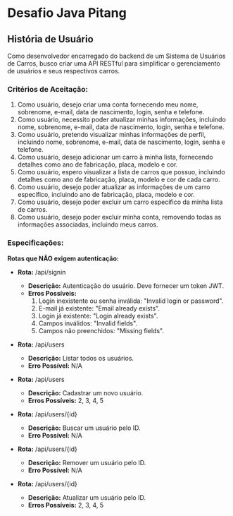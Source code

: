 # Desafio Java Pitang

## História de Usuário

Como desenvolvedor encarregado do backend de um Sistema de Usuários de Carros, busco criar uma API RESTful para simplificar o gerenciamento de usuários e seus respectivos carros.

### Critérios de Aceitação:

1. Como usuário, desejo criar uma conta fornecendo meu nome, sobrenome, e-mail, data de nascimento, login, senha e telefone.
2. Como usuário, necessito poder atualizar minhas informações, incluindo nome, sobrenome, e-mail, data de nascimento, login, senha e telefone.
3. Como usuário, pretendo visualizar minhas informações de perfil, incluindo nome, sobrenome, e-mail, data de nascimento, login, senha e telefone.
4. Como usuário, desejo adicionar um carro à minha lista, fornecendo detalhes como ano de fabricação, placa, modelo e cor.
5. Como usuário, espero visualizar a lista de carros que possuo, incluindo detalhes como ano de fabricação, placa, modelo e cor de cada carro.
6. Como usuário, desejo poder atualizar as informações de um carro específico, incluindo ano de fabricação, placa, modelo e cor.
7. Como usuário, desejo poder excluir um carro específico da minha lista de carros.
8. Como usuário, desejo poder excluir minha conta, removendo todas as informações associadas, incluindo meus carros.

### Especificações:

**Rotas que NÃO exigem autenticação:**

- **Rota:** /api/signin

  - **Descrição:** Autenticação do usuário. Deve fornecer um token JWT.
  - **Erros Possíveis:**
    1. Login inexistente ou senha inválida: "Invalid login or password".
    2. E-mail já existente: "Email already exists".
    3. Login já existente: "Login already exists".
    4. Campos inválidos: "Invalid fields".
    5. Campos não preenchidos: "Missing fields".

- **Rota:** /api/users

  - **Descrição:** Listar todos os usuários.
  - **Erro Possível:** N/A

- **Rota:** /api/users

  - **Descrição:** Cadastrar um novo usuário.
  - **Erros Possíveis:** 2, 3, 4, 5

- **Rota:** /api/users/{id}

  - **Descrição:** Buscar um usuário pelo ID.
  - **Erro Possível:** N/A

- **Rota:** /api/users/{id}

  - **Descrição:** Remover um usuário pelo ID.
  - **Erro Possível:** N/A

- **Rota:** /api/users/{id}
  - **Descrição:** Atualizar um usuário pelo ID.
  - **Erros Possíveis:** 2, 3, 4, 5
